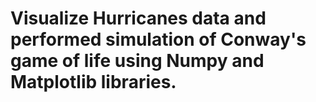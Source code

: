 # Visualize Hurricanes data and performed simulation of Conway's game of life using Numpy and Matplotlib libraries.
